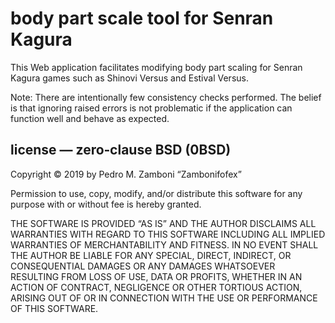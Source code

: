 body part scale tool for Senran Kagura
===

This Web application facilitates modifying body part scaling for Senran Kagura games such as Shinovi Versus and Estival Versus.

Note: There are intentionally few consistency checks performed. The belief is that ignoring raised errors is not problematic if the application can function well and behave as expected.

license — zero‐clause BSD (0BSD)
---

Copyright © 2019 by Pedro M. Zamboni “Zambonifofex”

Permission to use, copy, modify, and/or distribute this software for any purpose with or without fee is hereby granted.

THE SOFTWARE IS PROVIDED “AS IS” AND THE AUTHOR DISCLAIMS ALL WARRANTIES WITH REGARD TO THIS SOFTWARE INCLUDING ALL IMPLIED WARRANTIES OF MERCHANTABILITY AND FITNESS. IN NO EVENT SHALL THE AUTHOR BE LIABLE FOR ANY SPECIAL, DIRECT, INDIRECT, OR CONSEQUENTIAL DAMAGES OR ANY DAMAGES WHATSOEVER RESULTING FROM LOSS OF USE, DATA OR PROFITS, WHETHER IN AN ACTION OF CONTRACT, NEGLIGENCE OR OTHER TORTIOUS ACTION, ARISING OUT OF OR IN CONNECTION WITH THE USE OR PERFORMANCE OF THIS SOFTWARE.
